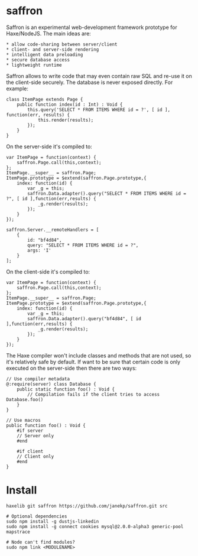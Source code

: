saffron
=======

Saffron is an experimental web-development framework prototype for Haxe/NodeJS. The main ideas are:

    * allow code-sharing between server/client
    * client- and server-side rendering
    * intelligent data preloading
    * secure database access
    * lightweight runtime

Saffron allows to write code that may even contain raw SQL and re-use it on the client-side securely.
The database is never exposed directly. For example:

    class ItemPage extends Page {
        public function index(id : Int) : Void {
            this.query('SELECT * FROM ITEMS WHERE id = ?', [ id ], function(err, results) {
                this.render(results);
            });
        }
    }

On the server-side it's compiled to:

    var ItemPage = function(context) {
    	saffron.Page.call(this,context);
    };
    ItemPage.__super__ = saffron.Page;
    ItemPage.prototype = $extend(saffron.Page.prototype,{
    	index: function(id) {
    		var _g = this;
    		saffron.Data.adapter().query("SELECT * FROM ITEMS WHERE id = ?", [ id ],function(err,results) {
    			_g.render(results);
    		});
    	}
    });
    
    saffron.Server.__remoteHandlers = [
        {
            id: "bf4d84",
            query: "SELECT * FROM ITEMS WHERE id = ?",
            args: 'I'
        }
    ];

On the client-side it's compiled to:

    var ItemPage = function(context) {
    	saffron.Page.call(this,context);
    };
    ItemPage.__super__ = saffron.Page;
    ItemPage.prototype = $extend(saffron.Page.prototype,{
    	index: function(id) {
    		var _g = this;
    		saffron.Data.adapter().query("bf4d84", [ id ],function(err,results) {
    			_g.render(results);
    		});
    	}
    });

The Haxe compiler won't include classes and methods that are not used, so it's relatively safe by default.
If want to be sure that certain code is only executed on the server-side then there are two ways:

    // Use compiler metadata
    @:require(server) class Database {
        public static function foo() : Void {
            // Compilation fails if the client tries to access Database.foo()
        }
    }
    
    // Use macros
    public function foo() : Void {
        #if server
        // Server only
        #end
        
        #if client
        // Client only
        #end
    }

Install
=======

    haxelib git saffron https://github.com/janekp/saffron.git src
    
    # Optional dependencies
    sudo npm install -g dustjs-linkedin
    sudo npm install -g connect cookies mysql@2.0.0-alpha3 generic-pool mapstrace
    
    # Node can't find modules?
    sudo npm link <MODULENAME>